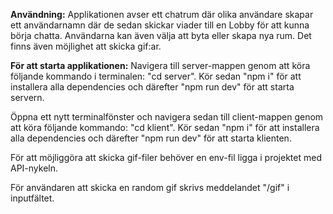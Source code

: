 **Användning:**
Applikationen avser ett chatrum där olika användare skapar ett användarnamn där de sedan skickar viader till en Lobby för att kunna börja chatta. Användarna kan även välja att byta eller skapa nya rum. Det finns även möjlighet att skicka gif:ar.

**För att starta applikationen:**
Navigera till server-mappen genom att köra följande kommando i terminalen: "cd server". Kör sedan "npm i" för att installera alla dependencies och därefter "npm run dev" för att starta servern. 

Öppna ett nytt terminalfönster och navigera sedan till client-mappen genom att köra följande kommando: "cd klient". Kör sedan "npm i" för att installera alla dependencies och därefter "npm run dev" för att starta klienten.

För att möjliggöra att skicka gif-filer behöver en env-fil ligga i projektet med API-nykeln.

För användaren att skicka en random gif skrivs meddelandet "/gif" i inputfältet. 



